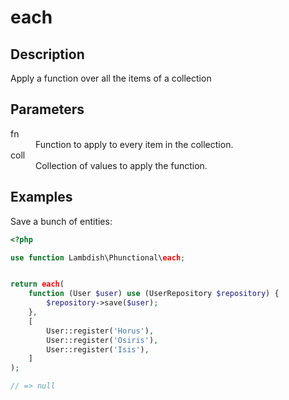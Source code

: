 # each

## Description
Apply a function over all the items of a collection

## Parameters

<dl>
  <dt>fn</dt>
  <dd>Function to apply to every item in the collection.</dd>

  <dt>coll</dt>
  <dd>Collection of values to apply the function.</dd>
</dl>

## Examples

Save a bunch of entities:
```php
<?php

use function Lambdish\Phunctional\each;


return each(
    function (User $user) use (UserRepository $repository) {
        $repository->save($user);
    },
    [
        User::register('Horus'),
        User::register('Osiris'),
        User::register('Isis'),
    ]
);

// => null
```
